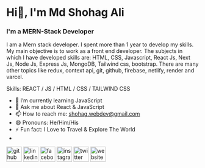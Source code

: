 
# Hi👋, I'm Md Shohag Ali
### I'm a  MERN-Stack Developer
I am a Mern stack developer. I spent more than 1 year to develop my skills. My main objective is to work as a front end developer. The subjects in which I have developed skills are: HTML, CSS, Javascript, React Js, Next Js, Node Js, Express Js, MongoDB, Tailwind css, bootstrap. There are many other topics like redux, context api, git, github, firebase, netlify, render and varcel.

Skills: REACT / JS / HTML / CSS / TAILWIND CSS


- 🌱 I’m currently learning JavaScript 
- 💬 Ask me about React & JavaScript 
- 📫 How to reach me: shohag.webdev@gmail.com 
- 😄 Pronouns: He/Him/His 
- ⚡ Fun fact: I Love to Travel & Explore The World
- 


[<img src='https://cdn.jsdelivr.net/npm/simple-icons@3.0.1/icons/github.svg' alt='github' height='40'>](https://github.com/https://github.com/shohag390)  [<img src='https://cdn.jsdelivr.net/npm/simple-icons@3.0.1/icons/linkedin.svg' alt='linkedin' height='40'>](https://www.linkedin.com/in/https://www.linkedin.com/in/md-shohag-hossen-b309bb259/)  [<img src='https://cdn.jsdelivr.net/npm/simple-icons@3.0.1/icons/facebook.svg' alt='facebook' height='40'>](https://www.facebook.com/https://www.facebook.com/smshohag.hossen.790)  [<img src='https://cdn.jsdelivr.net/npm/simple-icons@3.0.1/icons/instagram.svg' alt='instagram' height='40'>](https://www.instagram.com/https://www.instagram.com/mdshohag9263/)  [<img src='https://cdn.jsdelivr.net/npm/simple-icons@3.0.1/icons/twitter.svg' alt='twitter' height='40'>](https://twitter.com/https://x.com/shohag_1539)  [<img src='https://cdn.jsdelivr.net/npm/simple-icons@3.0.1/icons/icloud.svg' alt='website' height='40'>](https://mdshohaghossen-sm29.netlify.app/)  


